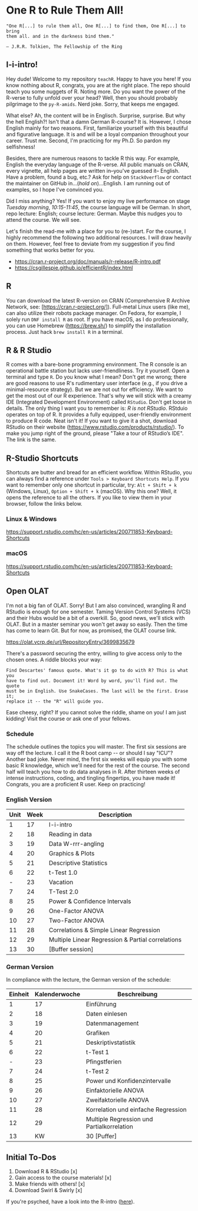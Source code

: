 # One R to Rule Them All!

    "One R[...] to rule them all, One R[...] to find them, One R[...] to bring
    them all. and in the darkness bind them." 
    
    – J.R.R. Tolkien, The Fellowship of the Ring 

## I-i-intro!

Hey dude! Welcome to my repository `teachR`. Happy to have you here! If you
know nothing about R, congrats, you are at the right place. The repo should
teach you some nuggets of R. Noting more. Do you want the power of the R-verse
to fully unfold over your head? Well, then you should probably pilgrimage to
the `py-R-amids`. Nerd joke. Sorry, that keeps me engaged.

What else? Ah, the content will be in Englisch. Surprise, surprise. But why the
hell English?! Isn't that a damn German R-course? It is. However, I chose
English mainly for two reasons. First, familiarize yourself with this beautiful
and figurative language. It is and will be a loyal companion throughout your
career. Trust me. Second, I'm practicing for my Ph.D. So pardon my selfishness!

Besides, there are numerous reasons to tackle R this way. For example, English
the everyday language of the R-verse. All public manuals on CRAN, every
vignette, all help pages are written in–you've guessed it– English. Have a
problem, found a bug, etc.? Ask for help on `StackOverflow` or contact the
maintainer on GitHub in...(*hold on*)...English. I am running out of examples,
so I hope I've convinced you. 

Did I miss anything? Yes! If you want to enjoy my live performance on stage
*Tuesday morning*, *10:15-11:45*, the course language will be German. In short,
repo lecture: English; course lecture: German. Maybe this nudges you to attend
the course. We will see.

Let's finish the read-me with a place for you to (re-)start. For the course, I
highly recommend the following two additional resources. I will draw heavily on
them. However, feel free to deviate from my suggestion if you find something
that works better for you.

- https://cran.r-project.org/doc/manuals/r-release/R-intro.pdf
- https://csgillespie.github.io/efficientR/index.html

## R 

You can download the latest R-version on CRAN (Comprehensive R Archive Network,
see: [https://cran.r-project.org/]). Full-metal Linux users (like me), can also
utilize their robots package manager. On Fedora, for example, I solely run `DNF
install R` as root. If you have macOS, as I do professionally, you can use
Homebrew (https://brew.sh/) to simplify the installation process. Just hack
`brew install R` in a terminal.


## R & R Studio

R comes with a bare-bone programming environment. The R console is an
operational battle station but lacks user-friendliness. Try it yourself. Open a
terminal and type `R`. Do you know what I mean? Don't get me wrong; there are
good reasons to use R's rudimentary user interface (e.g., if you drive a
minimal-resource strategy). But we are not out for efficiency. We want to get
the most out of our R experience. That's why we will stick with a creamy IDE
(Integrated Development Environment) called `RStudio`. Don't get loose in
details. The only thing I want you to remember is: *R is not RStudio*. RStduio
operates on top of R. It provides a fully equipped, user-friendly environment
to produce R code. Neat isn't it! If you want to give it a shot, download
RStudio on their website (https://www.rstudio.com/products/rstudio/). To make
you jump right of the ground, please "Take a tour of RStudio’s IDE". The link
is the same. 

## R-Studio Shortcuts 

Shortcuts are butter and bread for an efficient workflow. Within RStudio, you
can always find a reference under `Tools > Keyboard Shortcuts Help`. If you
want to remember only one shortcut in particular, try: `Alt + Shift + k`
(Windows, Linux), `Option + Shift + k` (macOS). Why this one? Well, it opens
the reference to all the others. If you like to view them in your browser,
follow the links below.

### Linux & Windows
https://support.rstudio.com/hc/en-us/articles/200711853-Keyboard-Shortcuts

### macOS 
https://support.rstudio.com/hc/en-us/articles/200711853-Keyboard-Shortcuts

## Open OLAT

I'm not a big fan of OLAT. Sorry! But I am also convinced, wrangling R and
RStudio is enough for one semester. Taming Version Control Systems (VCS) and
their Hubs would be a bit of a overkill. So, good news, we'll stick with OLAT.
But in a master seminar you won't get away so easily. Then the time has come to
learn Git. But for now, as promised, the OLAT course link.

https://olat.vcrp.de/url/RepositoryEntry/3699835679

There's a password securing the entry, willing to give access only to the
chosen ones. A riddle blocks your way: 

    Find Descartes' famous quote. What's it go to do with R? This is what you
    have to find out. Document it! Word by word, you'll find out. The quote
    must be in English. Use SnakeCases. The last will be the first. Erase it;
    replace it -- the "R" will guide you.

Ease cheesy, right? If you cannot solve the riddle, shame on you! I am just
kidding! Visit the course or ask one of your fellows.

### Schedule 

The schedule outlines the topics you will master. The first six sessions are
way off the lecture. I call it the R boot camp -- or should I say "ICU"?
Another bad joke. Never mind, the first six weeks will equip you with some
basic R knowledge, which we'll need for the rest of the course. The second half
will teach you how to do data analyses in R. After thirteen weeks of intense
instructions, coding, and tingling fingertips, you have made it! Congrats, you
are a proficient R user. Keep on practicing!

### English Version

| Unit | Week | Description |
|----- | ---- | ----------- |
| 1 | 17 | I-i-intro |
| 2 | 18 | Reading in data |
| 3 | 19 | Data W-rrr-angling |
| 4 | 20 | Graphics & Plots |
| 5 | 21 | Descriptive Statistics |
| 6 | 22 | t-Test 1.0 |
| - | 23 | Vacation |
| 7 | 24 | T-Test 2.0 |
| 8 | 25 | Power & Confidence Intervals |
| 9 | 26 | One-Factor ANOVA |
| 10 | 27 | Two-Factor ANOVA |
| 11 | 28 | Correlations & Simple Linear Regression |
| 12 | 29 | Multiple Linear Regression & Partial correlations |
| 13 | 30 | [Buffer session] |

### German Version

In compliance with the lecture, the German version of the schedule:

| Einheit | Kalenderwoche | Beschreibung |
|----- | ---- | ----------- |
| 1 | 17 | Einführung |
| 2 | 18 | Daten einlesen |
| 3 | 19 | Datenmanagement |
| 4 | 20 | Grafiken |
| 5 | 21 | Deskriptivstatistik |
| 6 | 22 | t-Test 1 |
| - | 23 | Pfingstferien |
| 7 | 24 | t-Test 2 |
| 8 | 25 | Power und Konfidenzintervalle |
| 9 | 26 | Einfaktorielle ANOVA |
| 10 | 27 | Zweifaktorielle ANOVA |
| 11 | 28 | Korrelation und einfache Regression |
| 12 | 29 | Multiple Regression und Partialkorrelation |
| 13 | KW | 30 [Puffer] |

## Initial To-Dos 

1. Download R & RStudio [x]
2. Gain access to the course materials! [x] 
3. Make friends with others! [x]
4. Download Swirl & Swirly [x] 

If you're psyched, have a look into the R-intro ([here](https://cran.r-project.org/doc/manuals/r-release/R-intro.pdf)).

